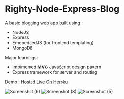 # Righty-Node-Express-Blog

A basic blogging web app built using :

 - NodeJS
 - Express
 - EmebeddedJS (for frontend templating)
 - MongoDB
 
Major learnings:
 
 - Implmented **MVC** JavaScript design pattern
 - Express framework for server and routing

Demo : [Hosted Live On Heroku](https://righty-blog.herokuapp.com/home)

![Screenshot (6)](https://user-images.githubusercontent.com/51695282/127466562-babe86aa-409c-4948-832f-52f2c2d4fe8e.png)
![Screenshot (8)](https://user-images.githubusercontent.com/51695282/127466625-ae56a7d2-f918-4f01-ad40-18aa1cf65cbf.png)
![Screenshot (5)](https://user-images.githubusercontent.com/51695282/127466643-967d7160-3236-471d-bded-bac0ae5c7bb6.png)
